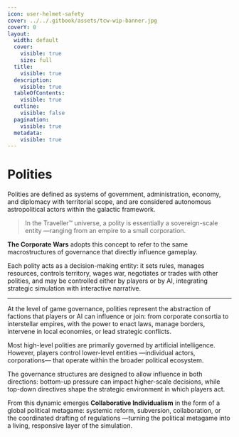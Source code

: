 ```yaml
---
icon: user-helmet-safety
cover: ../../.gitbook/assets/tcw-wip-banner.jpg
coverY: 0
layout:
  width: default
  cover:
    visible: true
    size: full
  title:
    visible: true
  description:
    visible: true
  tableOfContents:
    visible: true
  outline:
    visible: false
  pagination:
    visible: true
  metadata:
    visible: true
---
```


# Polities

Polities are defined as systems of government, administration, economy, and diplomacy with territorial scope, and are considered autonomous astropolitical actors within the galactic framework.

> In the Traveller™ universe, a polity is essentially a sovereign-scale entity —ranging from an empire to a small corporation.

**The Corporate Wars** adopts this concept to refer to the same macrostructures of governance that directly influence gameplay.

Each polity acts as a decision-making entity: it sets rules, manages resources, controls territory, wages war, negotiates or trades with other polities, and may be controlled either by players or by AI, integrating strategic simulation with interactive narrative.

***

At the level of game governance, polities represent the abstraction of factions that players or AI can influence or join: from corporate consortia to interstellar empires, with the power to enact laws, manage borders, intervene in local economies, or lead strategic conflicts.

Most high-level polities are primarily governed by artificial intelligence. However, players control lower-level entities —individual actors, corporations— that operate within the broader political ecosystem.

The governance structures are designed to allow influence in both directions: bottom-up pressure can impact higher-scale decisions, while top-down directives shape the strategic environment in which players act.

From this dynamic emerges **Collaborative Individualism** in the form of a global political metagame: systemic reform, subversion, collaboration, or the coordinated drafting of regulations —turning the political metagame into a living, responsive layer of the simulation.
